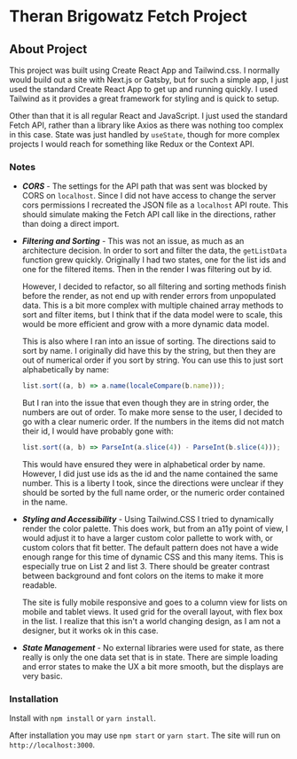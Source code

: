 # Theran Brigowatz Fetch Project

## About Project

This project was built using Create React App and Tailwind.css. I normally would build out a site with Next.js or Gatsby, but for such a simple app, I just used the standard Create React App to get up and running quickly. I used Tailwind as it provides a great framework for styling and is quick to setup.

Other than that it is all regular React and JavaScript. I just used the standard Fetch API, rather than a library like Axios as there was nothing too complex in this case. State was just handled by `useState`, though for more complex projects I would reach for something like Redux or the Context API.

### Notes

- **_CORS_** - The settings for the API path that was sent was blocked by CORS on `localhost`. Since I did not have access to change the server cors permissions I recreated the JSON file as a `localhost` API route. This should simulate making the Fetch API call like in the directions, rather than doing a direct import.
- **_Filtering and Sorting_** - This was not an issue, as much as an architecture decision. In order to sort and filter the data, the `getListData` function grew quickly. Originally I had two states, one for the list ids and one for the filtered items. Then in the render I was filtering out by id.

  However, I decided to refactor, so all filtering and sorting methods finish before the render, as not end up with render errors from unpopulated data. This is a bit more complex with multiple chained array methods to sort and filter items, but I think that if the data model were to scale, this would be more efficient and grow with a more dynamic data model.

  This is also where I ran into an issue of sorting. The directions said to sort by name. I originally did have this by the string, but then they are out of numerical order if you sort by string. You can use this to just sort alphabetically by name:

  ```js
  list.sort((a, b) => a.name(localeCompare(b.name)));
  ```

  But I ran into the issue that even though they are in string order, the numbers are out of order. To make more sense to the user, I decided to go with a clear numeric order. If the numbers in the items did not match their id, I would have probably gone with:

  ```js
  list.sort((a, b) => ParseInt(a.slice(4)) - ParseInt(b.slice(4)));
  ```

  This would have ensured they were in alphabetical order by name. However, I did just use ids as the id and the name contained the same number. This is a liberty I took, since the directions were unclear if they should be sorted by the full name order, or the numeric order contained in the name.

- **_Styling and Accessibility_** - Using Tailwind.CSS I tried to dynamically render the color palette. This does work, but from an a11y point of view, I would adjust it to have a larger custom color pallette to work with, or custom colors that fit better. The default pattern does not have a wide enough range for this time of dynamic CSS and this many items. This is especially true on List 2 and list 3. There should be greater contrast between background and font colors on the items to make it more readable.

  The site is fully mobile responsive and goes to a column view for lists on mobile and tablet views. It used grid for the overall layout, with flex box in the list. I realize that this isn't a world changing design, as I am not a designer, but it works ok in this case.

- **_State Management_** - No external libraries were used for state, as there really is only the one data set that is in state. There are simple loading and error states to make the UX a bit more smooth, but the displays are very basic.

### Installation

Install with `npm install` or `yarn install`.

After installation you may use `npm start` or `yarn start`. The site will run on `http://localhost:3000`.
